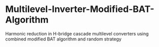 # Multilevel-Inverter-Modified-BAT-Algorithm
Harmonic reduction in H-bridge cascade multilevel converters using combined modified BAT algorithm and random strategy

